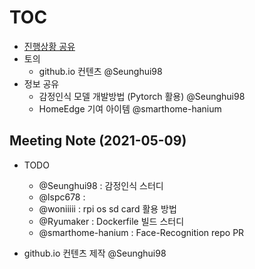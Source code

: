 # [TOC](https://github.com/Eye-Remocon/MeetingNote/issues/13)
- [진행상황 공유](0502.md#meeting-note-2021-05-02)
- 토의
  - github.io 컨텐츠 @Seunghui98
- 정보 공유
  - 감정인식 모델 개발방법 (Pytorch 활용) @Seunghui98
  - HomeEdge 기여 아이템 @smarthome-hanium

## Meeting Note (2021-05-09)

- TODO
  - @Seunghui98 : 감정인식 스터디
  - @lspc678 : 
  - @woniiiii : rpi os sd card 활용 방법
  - @Ryumaker : Dockerfile 빌드 스터디
  - @smarthome-hanium : Face-Recognition repo PR

- github.io 컨텐츠 제작 @Seunghui98
